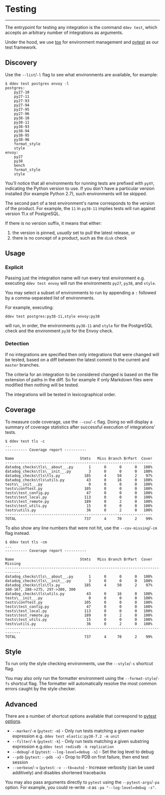 # Testing

-----

The entrypoint for testing any integration is the command `ddev test`, which accepts an arbitrary number of integrations as arguments.

Under the hood, we use [tox](https://github.com/tox-dev/tox) for environment management and [pytest](https://github.com/pytest-dev/pytest)
as our test framework.

## Discovery

Use the `--list`/`-l` flag to see what environments are available, for example:

```
$ ddev test postgres envoy -l
postgres:
    py27-10
    py27-11
    py27-93
    py27-94
    py27-95
    py27-96
    py38-10
    py38-11
    py38-93
    py38-94
    py38-95
    py38-96
    format_style
    style
envoy:
    py27
    py38
    bench
    format_style
    style
```

You'll notice that all environments for running tests are prefixed with `pyXY`, indicating the Python version to use.
If you don't have a particular version installed (for example Python 2.7), such environments will be skipped.

The second part of a test environment's name corresponds to the version of the product. For example, the `11` in `py38-11`
implies tests will run against version 11.x of PostgreSQL.

If there is no version suffix, it means that either:

1. the version is pinned, _usually_ set to pull the latest release, or
2. there is no concept of a product, such as the `disk` check

## Usage

### Explicit

Passing just the integration name will run every test environment e.g. executing `ddev test envoy`
will run the environments `py27`, `py38`, and `style`.

You may select a subset of environments to run by appending a `:` followed by a comma-separated list of environments.

For example, executing:

```
ddev test postgres:py38-11,style envoy:py38
```

will run, in order, the environments `py38-11` and `style` for the PostgreSQL check and the environment `py38` for the Envoy check.

### Detection

If no integrations are specified then only integrations that were changed will be tested, based on a diff between the latest commit to
the current and `master` branches.

The criteria for an integration to be considered changed is based on the file extension of paths in the diff. So for example if only
Markdown files were modified then nothing will be tested.

The integrations will be tested in lexicographical order.

## Coverage

To measure code coverage, use the `--cov`/`-c` flag. Doing so will display a summary of coverage statistics after successful execution
of integrations' tests.

```
$ ddev test tls -c
...
---------- Coverage report ----------

Name                              Stmts   Miss Branch BrPart  Cover
-------------------------------------------------------------------
datadog_checks\tls\__about__.py       1      0      0      0   100%
datadog_checks\tls\__init__.py        3      0      0      0   100%
datadog_checks\tls\tls.py           185      4     50      2    97%
datadog_checks\tls\utils.py          43      0     16      0   100%
tests\__init__.py                     0      0      0      0   100%
tests\conftest.py                   105      0      0      0   100%
tests\test_config.py                 47      0      0      0   100%
tests\test_local.py                 113      0      0      0   100%
tests\test_remote.py                189      0      2      0   100%
tests\test_utils.py                  15      0      0      0   100%
tests\utils.py                       36      0      2      0   100%
-------------------------------------------------------------------
TOTAL                               737      4     70      2    99%
```

To also show any line numbers that were not hit, use the `--cov-missing`/`-cm` flag instead.

```
$ ddev test tls -cm
...
---------- Coverage report ----------

Name                              Stmts   Miss Branch BrPart  Cover   Missing
-----------------------------------------------------------------------------
datadog_checks\tls\__about__.py       1      0      0      0   100%
datadog_checks\tls\__init__.py        3      0      0      0   100%
datadog_checks\tls\tls.py           185      4     50      2    97%   160-167, 288->275, 297->300, 300
datadog_checks\tls\utils.py          43      0     16      0   100%
tests\__init__.py                     0      0      0      0   100%
tests\conftest.py                   105      0      0      0   100%
tests\test_config.py                 47      0      0      0   100%
tests\test_local.py                 113      0      0      0   100%
tests\test_remote.py                189      0      2      0   100%
tests\test_utils.py                  15      0      0      0   100%
tests\utils.py                       36      0      2      0   100%
-----------------------------------------------------------------------------
TOTAL                               737      4     70      2    99%
```

## Style

To run only the style checking environments, use the `--style`/`-s` shortcut flag.

You may also only run the formatter environment using the `--format-style`/`-fs` shortcut flag. The formatter will
automatically resolve the most common errors caught by the style checker.

## Advanced

There are a number of shortcut options available that correspond to [pytest options](https://docs.pytest.org/en/latest/usage.html).

- `--marker`/`-m` (`pytest`: `-m`) - Only run tests matching a given marker expression e.g. `ddev test elastic:py38-7.2 -m unit`
- `--filter`/`-k` (`pytest`: `-k`) - Only run tests matching a given substring expression e.g.`ddev test redisdb -k replication`
- `--debug`/`-d` (`pytest`: `--log-level=debug -s`) - Set the log level to debug
- `--pdb` (`pytest`: `--pdb -x`) - Drop to PDB on first failure, then end test session
- `--verbose`/`-v` (`pytest`: `-v --tb=auto`) - Increase verbosity (can be used additively) and disables shortened tracebacks

You may also pass arguments directly to `pytest` using the `--pytest-args`/`-pa` option. For example, you could
re-write `-d` as `-pa "--log-level=debug -s"`.
